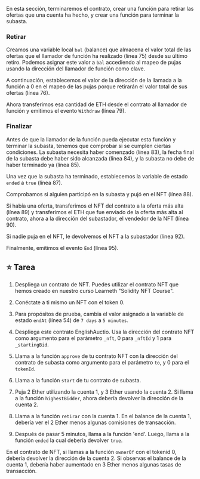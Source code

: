 En esta sección, terminaremos el contrato, crear una función para retirar las ofertas que una cuenta ha hecho, y crear una función para terminar la subasta.

### Retirar

Creamos una variable local `bal` (balance) que almacena el valor total de las ofertas que el llamador de función ha realizado (línea 75) desde su último retiro. Podemos asignar este valor a `bal` accediendo al mapeo de pujas usando la dirección del llamador de función como clave.

A continuación, establecemos el valor de la dirección de la llamada a la función a 0 en el mapeo de las pujas porque retirarán el valor total de sus ofertas (línea 76).

Ahora transferimos esa cantidad de ETH desde el contrato al llamador de función y emitimos el evento `Withdraw` (línea 79).

### Finalizar

Antes de que la llamador de la función pueda ejecutar esta función y terminar la subasta, tenemos que comprobar si se cumplen ciertas condiciones. La subasta necesita haber comenzado (línea 83), la fecha final de la subasta debe haber sido alcanzada (línea 84), y la subasta no debe de haber terminado ya (línea 85).

Una vez que la subasta ha terminado, establecemos la variable de estado `ended` a `true` (línea 87).

Comprobamos si alguien participó en la subasta y pujó en el NFT (línea 88).

Si había una oferta, transferimos el NFT del contrato a la oferta más alta (línea 89) y transferimos el ETH que fue enviado de la oferta más alta al contrato, ahora a la dirección del subastador, el vendedor de la NFT (línea 90).

Si nadie puja en el NFT, le devolvemos el NFT a la subastador (línea 92).

Finalmente, emitimos el evento `End` (línea 95).

## ⭐ Tarea

1. Despliega un contrato de NFT. Puedes utilizar el contrato NFT que hemos creado en nuestro curso Learneth "Solidity NFT Course".

2. Conéctate a ti mismo un NFT con el token 0.

3. Para propósitos de prueba, cambia el valor asignado a la variable de estado `endAt` (línea 54) de `7 days` a `5 minutes`.

4. Despliega este contrato EnglishAuctio. Usa la dirección del contrato NFT como argumento para el parámetro `_nft`, 0 para `_nftId` y 1 para `_startingBid`.

5. Llama a la función `approve` de tu contrato NFT con la dirección del contrato de subasta como argumento para el parámetro `to`, y 0 para el `tokenId`.

6. Llama a la función `start` de tu contrato de subasta.

7. Puja 2 Ether utilizando la cuenta 1, y 3 Ether usando la cuenta 2. Si llama a la función `highestBidder`, ahora debería devolver la dirección de la cuenta 2.

8. Llama a la función `retirar` con la cuenta 1. En el balance de la cuenta 1, debería ver el 2 Ether menos algunas comisiones de transacción.

9. Después de pasar 5 minutos, llama a la función 'end'. Luego, llama a la función `ended` la cual debería devolver `true`.

En el contrato de NFT, si llamas a la función `ownerOf` con el tokenid 0, debería devolver la dirección de la cuenta 2. Si observas el balance de la cuenta 1, debería haber aumentado en 3 Ether menos algunas tasas de transacción.
